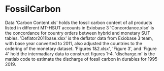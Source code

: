 # FossilCarbon
Data 
'Carbon Content.xls' holds the fossil carbon content of all products listed in different MT-HSUT accounts in Exiobase 3
'Concordance.xlsx' is the concordance for country orders between hybrid and monetary SUT tables.
'Deflator2011base.xlsx' is the deflator data from Exiobase 3 team, with base year converted to 2011, also adjusted the countries to the ordering of the monetary dataset.
'Figures 1&2.xlsx', 'Figure 3', and 'Figure 4' hold the intermadiary data to construct figures 1-4.
'discharge.m' is the matlab code to estimate the discharge of fossil carbon in durables for 1995-2019.
